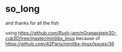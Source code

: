 # so_long
and thanks for all the fish

using https://github.com/Rush-iam/nGragasstein3D-cub3D/tree/master/minilibx_linux
because of https://github.com/42Paris/minilibx-linux/issues/36
